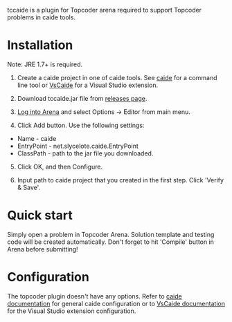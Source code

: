 tccaide is a plugin for Topcoder arena required to support Topcoder problems
in caide tools.

# Installation

Note: JRE 1.7+ is required.

1. Create a caide project in one of caide tools. See
   [caide](https://codeberg.org/slycelote/caide/src/branch/master/libcaide/README.md)
   for a command line tool or
   [VsCaide](https://codeberg.org/slycelote/caide/src/branch/master/vscaide/README.md)
   for a Visual Studio extension.

2. Download tccaide.jar file from
   [releases page](https://github.com/slycelote/caide/releases/).

3. [Log into
   Arena](http://www.topcoder.com/contest/arena/ContestAppletProd7.2.jnlp) and
   select Options -> Editor from main menu.

4. Click Add button. Use the following settings:
  * Name - caide
  * EntryPoint - net.slycelote.caide.EntryPoint
  * ClassPath - path to the jar file you downloaded.

5. Click OK, and then Configure.

6. Input path to caide project that you created in the first step. Click
   'Verify & Save'.

# Quick start

Simply open a problem in Topcoder Arena. Solution template and testing code
will be created automatically. Don't forget to hit 'Compile' button in Arena
before submitting!


# Configuration

The topcoder plugin doesn't have any options. Refer to [caide
documentation](https://codeberg.org/slycelote/caide/src/branch/master/libcaide/README.md)
for general caide configuration or to
[VsCaide documentation](https://codeberg.org/slycelote/caide/src/branch/master/vscaide/README.md)
for the Visual Studio extension configuration.

